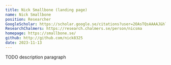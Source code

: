```yaml
---
title: Nick Smallbone (landing page)
name: Nick Smallbone
position: Researcher
GoogleScholar: https://scholar.google.se/citations?user=2OAsTQsAAAAJ&hl=en
ResearchChalmers: https://research.chalmers.se/person/nicsma
homepage: https://smallbone.se/
github: http://github.com/nick8325
date: 2023-11-13
---
```

TODO description paragraph
